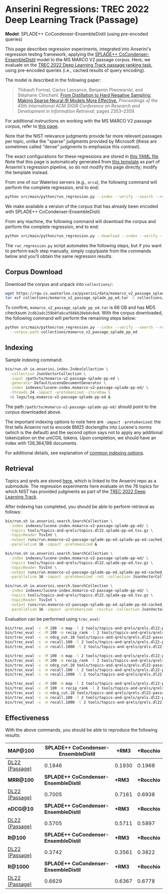 # Anserini Regressions: TREC 2022 Deep Learning Track (Passage)

**Model**: SPLADE++ CoCondenser-EnsembleDistil (using pre-encoded queries)

This page describes regression experiments, integrated into Anserini's regression testing framework, applying the [SPLADE++ CoCondenser-EnsembleDistil](https://huggingface.co/naver/splade-cocondenser-ensembledistil) model to the MS MARCO V2 passage corpus.
Here, we evaluate on the [TREC 2022 Deep Learning Track passage ranking task](https://trec.nist.gov/data/deep2022.html), using pre-encoded queries (i.e., cached results of query encoding).

The model is described in the following paper:

> Thibault Formal, Carlos Lassance, Benjamin Piwowarski, and Stéphane Clinchant. [From Distillation to Hard Negative Sampling: Making Sparse Neural IR Models More Effective.](https://dl.acm.org/doi/10.1145/3477495.3531857) _Proceedings of the 45th International ACM SIGIR Conference on Research and Development in Information Retrieval_, pages 2353–2359.

For additional instructions on working with the MS MARCO V2 passage corpus, refer to [this page](../../docs/experiments-msmarco-v2.md).

Note that the NIST relevance judgments provide far more relevant passages per topic, unlike the "sparse" judgments provided by Microsoft (these are sometimes called "dense" judgments to emphasize this contrast).

The exact configurations for these regressions are stored in [this YAML file](../../src/main/resources/regression/dl22-passage-splade-pp-ed.yaml).
Note that this page is automatically generated from [this template](../../src/main/resources/docgen/templates/dl22-passage-splade-pp-ed.template) as part of Anserini's regression pipeline, so do not modify this page directly; modify the template instead.

From one of our Waterloo servers (e.g., `orca`), the following command will perform the complete regression, end to end:

```bash
python src/main/python/run_regression.py --index --verify --search --regression dl22-passage-splade-pp-ed
```

We make available a version of the corpus that has already been encoded with SPLADE++ CoCondenser-EnsembleDistil.

From any machine, the following command will download the corpus and perform the complete regression, end to end:

```bash
python src/main/python/run_regression.py --download --index --verify --search --regression dl22-passage-splade-pp-ed
```

The `run_regression.py` script automates the following steps, but if you want to perform each step manually, simply copy/paste from the commands below and you'll obtain the same regression results.

## Corpus Download

Download the corpus and unpack into `collections/`:

```bash
wget https://rgw.cs.uwaterloo.ca/pyserini/data/msmarco_v2_passage_splade_pp_ed.tar -P collections/
tar xvf collections/msmarco_v2_passage_splade_pp_ed.tar -C collections/
```

To confirm, `msmarco_v2_passage_splade_pp_ed.tar` is 66 GB and has MD5 checksum `2cdb2adc259b8fa6caf666b20ebdc0e8`.
With the corpus downloaded, the following command will perform the remaining steps below:

```bash
python src/main/python/run_regression.py --index --verify --search --regression dl22-passage-splade-pp-ed \
  --corpus-path collections/msmarco_v2_passage_splade_pp_ed
```

## Indexing

Sample indexing command:

```bash
bin/run.sh io.anserini.index.IndexCollection \
  -collection JsonVectorCollection \
  -input /path/to/msmarco-v2-passage-splade-pp-ed \
  -generator DefaultLuceneDocumentGenerator \
  -index indexes/lucene-index.msmarco-v2-passage-splade-pp-ed/ \
  -threads 24 -impact -pretokenized -storeRaw \
  >& logs/log.msmarco-v2-passage-splade-pp-ed &
```

The path `/path/to/msmarco-v2-passage-splade-pp-ed/` should point to the corpus downloaded above.

The important indexing options to note here are `-impact -pretokenized`: the first tells Anserini not to encode BM25 doclengths into Lucene's norms (which is the default) and the second option says not to apply any additional tokenization on the uniCOIL tokens.
Upon completion, we should have an index with 138,364,198 documents.

For additional details, see explanation of [common indexing options](../../docs/common-indexing-options.md).

## Retrieval

Topics and qrels are stored [here](https://github.com/castorini/anserini-tools/tree/master/topics-and-qrels), which is linked to the Anserini repo as a submodule.
The regression experiments here evaluate on the 76 topics for which NIST has provided judgments as part of the [TREC 2022 Deep Learning Track](https://trec.nist.gov/data/deep2022.html).

After indexing has completed, you should be able to perform retrieval as follows:

```bash
bin/run.sh io.anserini.search.SearchCollection \
  -index indexes/lucene-index.msmarco-v2-passage-splade-pp-ed/ \
  -topics tools/topics-and-qrels/topics.dl22.splade-pp-ed.tsv.gz \
  -topicReader TsvInt \
  -output runs/run.msmarco-v2-passage-splade-pp-ed.splade-pp-ed-cached_q.topics.dl22.splade-pp-ed.txt \
  -parallelism 16 -impact -pretokenized &

bin/run.sh io.anserini.search.SearchCollection \
  -index indexes/lucene-index.msmarco-v2-passage-splade-pp-ed/ \
  -topics tools/topics-and-qrels/topics.dl22.splade-pp-ed.tsv.gz \
  -topicReader TsvInt \
  -output runs/run.msmarco-v2-passage-splade-pp-ed.splade-pp-ed-cached_q+rm3.topics.dl22.splade-pp-ed.txt \
  -parallelism 16 -impact -pretokenized -rm3 -collection JsonVectorCollection &

bin/run.sh io.anserini.search.SearchCollection \
  -index indexes/lucene-index.msmarco-v2-passage-splade-pp-ed/ \
  -topics tools/topics-and-qrels/topics.dl22.splade-pp-ed.tsv.gz \
  -topicReader TsvInt \
  -output runs/run.msmarco-v2-passage-splade-pp-ed.splade-pp-ed-cached_q+rocchio.topics.dl22.splade-pp-ed.txt \
  -parallelism 16 -impact -pretokenized -rocchio -collection JsonVectorCollection &
```

Evaluation can be performed using `trec_eval`:

```bash
bin/trec_eval -c -M 100 -m map -l 2 tools/topics-and-qrels/qrels.dl22-passage.txt runs/run.msmarco-v2-passage-splade-pp-ed.splade-pp-ed-cached_q.topics.dl22.splade-pp-ed.txt
bin/trec_eval -c -M 100 -m recip_rank -l 2 tools/topics-and-qrels/qrels.dl22-passage.txt runs/run.msmarco-v2-passage-splade-pp-ed.splade-pp-ed-cached_q.topics.dl22.splade-pp-ed.txt
bin/trec_eval -c -m ndcg_cut.10 tools/topics-and-qrels/qrels.dl22-passage.txt runs/run.msmarco-v2-passage-splade-pp-ed.splade-pp-ed-cached_q.topics.dl22.splade-pp-ed.txt
bin/trec_eval -c -m recall.100 -l 2 tools/topics-and-qrels/qrels.dl22-passage.txt runs/run.msmarco-v2-passage-splade-pp-ed.splade-pp-ed-cached_q.topics.dl22.splade-pp-ed.txt
bin/trec_eval -c -m recall.1000 -l 2 tools/topics-and-qrels/qrels.dl22-passage.txt runs/run.msmarco-v2-passage-splade-pp-ed.splade-pp-ed-cached_q.topics.dl22.splade-pp-ed.txt

bin/trec_eval -c -M 100 -m map -l 2 tools/topics-and-qrels/qrels.dl22-passage.txt runs/run.msmarco-v2-passage-splade-pp-ed.splade-pp-ed-cached_q+rm3.topics.dl22.splade-pp-ed.txt
bin/trec_eval -c -M 100 -m recip_rank -l 2 tools/topics-and-qrels/qrels.dl22-passage.txt runs/run.msmarco-v2-passage-splade-pp-ed.splade-pp-ed-cached_q+rm3.topics.dl22.splade-pp-ed.txt
bin/trec_eval -c -m ndcg_cut.10 tools/topics-and-qrels/qrels.dl22-passage.txt runs/run.msmarco-v2-passage-splade-pp-ed.splade-pp-ed-cached_q+rm3.topics.dl22.splade-pp-ed.txt
bin/trec_eval -c -m recall.100 -l 2 tools/topics-and-qrels/qrels.dl22-passage.txt runs/run.msmarco-v2-passage-splade-pp-ed.splade-pp-ed-cached_q+rm3.topics.dl22.splade-pp-ed.txt
bin/trec_eval -c -m recall.1000 -l 2 tools/topics-and-qrels/qrels.dl22-passage.txt runs/run.msmarco-v2-passage-splade-pp-ed.splade-pp-ed-cached_q+rm3.topics.dl22.splade-pp-ed.txt

bin/trec_eval -c -M 100 -m map -l 2 tools/topics-and-qrels/qrels.dl22-passage.txt runs/run.msmarco-v2-passage-splade-pp-ed.splade-pp-ed-cached_q+rocchio.topics.dl22.splade-pp-ed.txt
bin/trec_eval -c -M 100 -m recip_rank -l 2 tools/topics-and-qrels/qrels.dl22-passage.txt runs/run.msmarco-v2-passage-splade-pp-ed.splade-pp-ed-cached_q+rocchio.topics.dl22.splade-pp-ed.txt
bin/trec_eval -c -m ndcg_cut.10 tools/topics-and-qrels/qrels.dl22-passage.txt runs/run.msmarco-v2-passage-splade-pp-ed.splade-pp-ed-cached_q+rocchio.topics.dl22.splade-pp-ed.txt
bin/trec_eval -c -m recall.100 -l 2 tools/topics-and-qrels/qrels.dl22-passage.txt runs/run.msmarco-v2-passage-splade-pp-ed.splade-pp-ed-cached_q+rocchio.topics.dl22.splade-pp-ed.txt
bin/trec_eval -c -m recall.1000 -l 2 tools/topics-and-qrels/qrels.dl22-passage.txt runs/run.msmarco-v2-passage-splade-pp-ed.splade-pp-ed-cached_q+rocchio.topics.dl22.splade-pp-ed.txt
```

## Effectiveness

With the above commands, you should be able to reproduce the following results:

| **MAP@100**                                                                                                  | **SPLADE++ CoCondenser-EnsembleDistil**| **+RM3**  | **+Rocchio**|
|:-------------------------------------------------------------------------------------------------------------|-----------|-----------|-----------|
| [DL22 (Passage)](https://microsoft.github.io/msmarco/TREC-Deep-Learning)                                     | 0.1846    | 0.1930    | 0.1968    |
| **MRR@100**                                                                                                  | **SPLADE++ CoCondenser-EnsembleDistil**| **+RM3**  | **+Rocchio**|
| [DL22 (Passage)](https://microsoft.github.io/msmarco/TREC-Deep-Learning)                                     | 0.7005    | 0.7161    | 0.6938    |
| **nDCG@10**                                                                                                  | **SPLADE++ CoCondenser-EnsembleDistil**| **+RM3**  | **+Rocchio**|
| [DL22 (Passage)](https://microsoft.github.io/msmarco/TREC-Deep-Learning)                                     | 0.5705    | 0.5711    | 0.5897    |
| **R@100**                                                                                                    | **SPLADE++ CoCondenser-EnsembleDistil**| **+RM3**  | **+Rocchio**|
| [DL22 (Passage)](https://microsoft.github.io/msmarco/TREC-Deep-Learning)                                     | 0.3742    | 0.3561    | 0.3822    |
| **R@1000**                                                                                                   | **SPLADE++ CoCondenser-EnsembleDistil**| **+RM3**  | **+Rocchio**|
| [DL22 (Passage)](https://microsoft.github.io/msmarco/TREC-Deep-Learning)                                     | 0.6629    | 0.6367    | 0.6778    |
